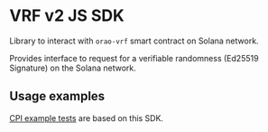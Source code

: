 # VRF v2 JS SDK

Library to interact with `orao-vrf` smart contract on Solana network.

Provides interface to request for a verifiable randomness (Ed25519 Signature) on the Solana network.

## Usage examples

[CPI example tests](../rust/examples/cpi/tests/russian-roulette.ts) are based on this SDK.
